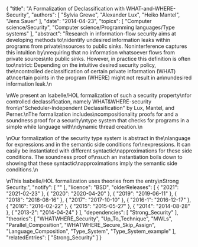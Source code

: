 {
    "title": "A Formalization of Declassification with WHAT-and-WHERE-Security",
    "authors": [
        "Sylvia Grewe",
        "Alexander Lux",
        "Heiko Mantel",
        "Jens Sauer"
    ],
    "date": "2014-04-23",
    "topics": [
        "Computer science/Security",
        "Computer science/Programming languages/Type systems"
    ],
    "abstract": "Research in information-flow security aims at developing methods to\nidentify undesired information leaks within programs from private\nsources to public sinks. Noninterference captures this intuition by\nrequiring that no information whatsoever flows from private sources\nto public sinks. However, in practice this definition is often too\nstrict: Depending on the intuitive desired security policy, the\ncontrolled declassification of certain private information (WHAT) at\ncertain points in the program (WHERE) might not result in an\nundesired information leak.\n<p>\nWe present an Isabelle/HOL formalization of such a security property\nfor controlled declassification, namely WHAT&WHERE-security from\n\"Scheduler-Independent Declassification\" by Lux, Mantel, and Perner.\nThe formalization includes\ncompositionality proofs for and a soundness proof for a security\ntype system that checks for programs in a simple while language with\ndynamic thread creation.\n<p>\nOur formalization of the security type system is abstract in the\nlanguage for expressions and in the semantic side conditions for\nexpressions. It can easily be instantiated with different syntactic\napproximations for these side conditions. The soundness proof of\nsuch an instantiation boils down to showing that these syntactic\napproximations imply the semantic side conditions.\n<p>\nThis Isabelle/HOL formalization uses theories from the entry\nStrong Security.",
    "notify": [
        ""
    ],
    "licence": "BSD",
    "olderReleases": [
        {
            "2021": "2021-02-23"
        },
        {
            "2020": "2020-04-20"
        },
        {
            "2019": "2019-06-11"
        },
        {
            "2018": "2018-08-16"
        },
        {
            "2017": "2017-10-10"
        },
        {
            "2016-1": "2016-12-17"
        },
        {
            "2016": "2016-02-22"
        },
        {
            "2015": "2015-05-27"
        },
        {
            "2014": "2014-08-28"
        },
        {
            "2013-2": "2014-04-24"
        }
    ],
    "dependencies": [
        "Strong_Security"
    ],
    "theories": [
        "WHATWHERE_Security",
        "Up_To_Technique",
        "MWLs",
        "Parallel_Composition",
        "WHATWHERE_Secure_Skip_Assign",
        "Language_Composition",
        "Type_System",
        "Type_System_example"
    ],
    "relatedEntries": [
        "Strong_Security"
    ]
}